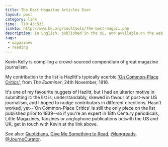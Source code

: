 ```yaml
---
title: The Best Magazine Articles Ever
layout: post
category: link
time:  T10:43:53Z
linkto: http://www.kk.org/cooltools/the-best-magazi.php
description: In English, published in the US, and available on the web.
tags:
 - magazines
 - reading
---
```


Kevin Kelly is compiling a crowd-sourced compendium of great magazine journalism.

My contribution to the list is Hazlitt's typically acerbic ['On Common-Place Critics'](http://books.google.com/books?id=Pqw_AAAAYAAJ&pg=PA199&lpg=PA199), from _The Examiner_, 24th November, 1816.

It's one of my favourite nuggets of Hazlitt, but I had an ulterior motive in submitting it: the list is, understandably, skewed in favour of post-war US journalism, and I hoped to nudge contributors in different directions. Hasn't worked, yet--'On Common-Place Critics' is still the only piece on the list published prior to 1939--so if you're an expert in 18th Century periodicals, Little Magazines, fanzines or anglophone publications outwith the US and UK, get in touch with Kevin at the link above.

See also: [Quotidiana](http://essays.quotidiana.org/), [Give Me Something to Read](http://givemesomethingtoread.com/), [@longreads](http://twitter.com/longreads), [@JournoCurator](http://twitter.com/JournoCurator).
